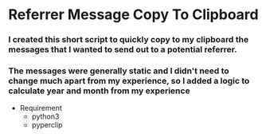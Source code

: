 # Referrer Message Copy To Clipboard

### I created this short script to quickly copy to my clipboard the messages that I wanted to send out to a potential referrer.
### The messages were generally static and I didn't need to change much apart from my experience, so I added a logic to calculate year and month from my experience

- Requirement
    - python3
    - pyperclip